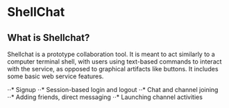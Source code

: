 # ShellChat

## What is Shellchat?

Shellchat is a prototype collaboration tool. It is meant to act similarly to a computer terminal shell, with users using 
text-based commands to interact with the service, as opposed to graphical artifacts like buttons. 
It includes some basic web service features.

⋅⋅* Signup
⋅⋅* Session-based login and logout
⋅⋅* Chat and channel joining 
⋅⋅* Adding friends, direct messaging
⋅⋅* Launching channel activities
